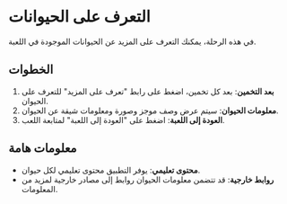 # التعرف على الحيوانات

في هذه الرحلة، يمكنك التعرف على المزيد عن الحيوانات الموجودة في اللعبة.

## الخطوات

1. **بعد التخمين**: بعد كل تخمين، اضغط على رابط "تعرف على المزيد" للتعرف على الحيوان.
2. **معلومات الحيوان**: سيتم عرض وصف موجز وصورة ومعلومات شيقة عن الحيوان.
3. **العودة إلى اللعبة**: اضغط على "العودة إلى اللعبة" لمتابعة اللعب.

## معلومات هامة

- **محتوى تعليمي**: يوفر التطبيق محتوى تعليمي لكل حيوان.
- **روابط خارجية**: قد تتضمن معلومات الحيوان روابط إلى مصادر خارجية لمزيد من المعلومات.